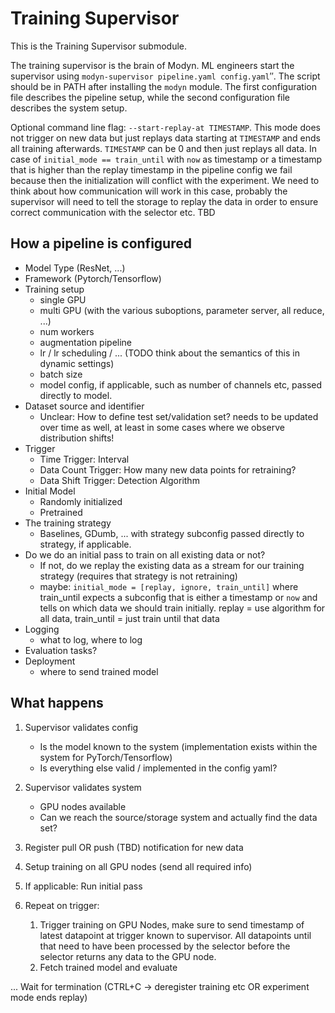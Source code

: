 # Training Supervisor

This is the Training Supervisor submodule. 

The training supervisor is the brain of Modyn. ML engineers start the supervisor using `modyn-supervisor pipeline.yaml config.yaml`″. 
The script should be in PATH after installing the `modyn` module.
The first configuration file describes the pipeline setup, while the second configuration file describes the system setup.

Optional command line flag: `--start-replay-at TIMESTAMP`.
This mode does not trigger on new data but just replays data starting at `TIMESTAMP` and ends all training afterwards.
`TIMESTAMP` can be 0 and then just replays all data.
In case of `initial_mode == train_until` with `now` as timestamp or a timestamp that is higher than the replay timestamp in the pipeline config we fail because then the initialization will conflict with the experiment.
We need to think about how communication will work in this case, probably the supervisor will need to tell the storage to replay the data in order to ensure correct communication with the selector etc. TBD

## How a pipeline is configured

- Model Type (ResNet, ...)
- Framework (Pytorch/Tensorflow)
- Training setup
    - single GPU
    - multi GPU (with the various suboptions, parameter server, all reduce, ...)
    - num workers
    - augmentation pipeline
    - lr / lr scheduling / ... (TODO think about the semantics of this in dynamic settings)
    - batch size
    - model config, if applicable, such as number of channels etc, passed directly to model.
- Dataset source and identifier
    - Unclear: How to define test set/validation set? needs to be updated over time as well, at least in some cases where we observe distribution shifts!
- Trigger
    - Time Trigger: Interval
    - Data Count Trigger: How many new data points for retraining?
    - Data Shift Trigger: Detection Algorithm
- Initial Model
    - Randomly initialized
    - Pretrained
- The training strategy 
    - Baselines, GDumb, ... with strategy subconfig passed directly to strategy, if applicable.
- Do we do an initial pass to train on all existing data or not?
    - If not, do we replay the existing data as a stream for our training strategy (requires that strategy is not retraining)
    - maybe: `initial_mode = [replay, ignore, train_until]` where train_until expects a subconfig that is either a timestamp or `now` and tells on which data we should train initially. replay = use algorithm for all data, train_until = just train until that data
- Logging
    - what to log, where to log
- Evaluation tasks?
- Deployment
    - where to send trained model

## What happens

1. Supervisor validates config
    - Is the model known to the system (implementation exists within the system for PyTorch/Tensorflow)
    - Is everything else valid / implemented in the config yaml?

2. Supervisor validates system
    - GPU nodes available
    - Can we reach the source/storage system and actually find the data set?

3. Register pull OR push (TBD) notification for new data

4. Setup training on all GPU nodes (send all required info)

5. If applicable: Run initial pass

6. Repeat on trigger:
    1. Trigger training on GPU Nodes, make sure to send timestamp of latest datapoint at trigger known to supervisor. All datapoints until that need to have been processed by the selector before the selector returns any data to the GPU node.
    2. Fetch trained model and evaluate

... Wait for termination (CTRL+C -> deregister training etc OR experiment mode ends replay)
